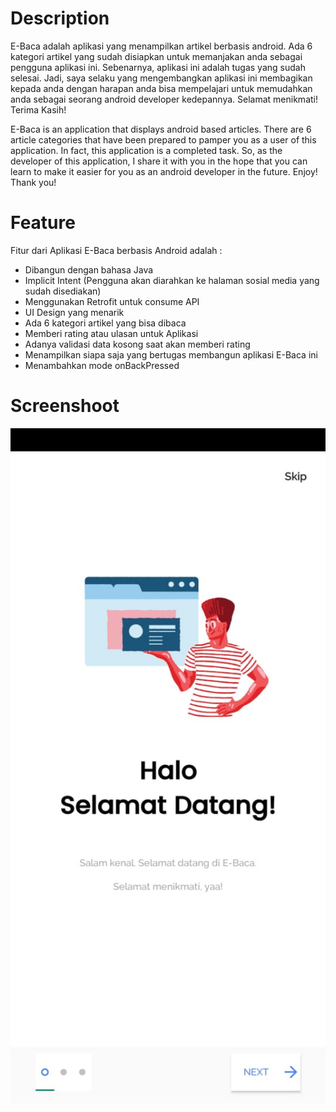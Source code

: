 # Description

E-Baca adalah aplikasi yang menampilkan artikel berbasis android. Ada 6 kategori artikel yang sudah disiapkan untuk memanjakan anda sebagai pengguna aplikasi ini. Sebenarnya, aplikasi ini adalah tugas yang sudah selesai. Jadi, saya selaku yang mengembangkan aplikasi ini membagikan kepada anda dengan harapan anda bisa mempelajari untuk memudahkan anda sebagai seorang android developer kedepannya. Selamat menikmati! Terima Kasih!

E-Baca is an application that displays android based articles. There are 6 article categories that have been prepared to pamper you as a user of this application. In fact, this application is a completed task. So, as the developer of this application, I share it with you in the hope that you can learn to make it easier for you as an android developer in the future. Enjoy! Thank you!

# Feature
Fitur dari Aplikasi E-Baca berbasis Android adalah : 
* Dibangun dengan bahasa Java
* Implicit Intent (Pengguna akan diarahkan ke halaman sosial media yang sudah disediakan)
* Menggunakan Retrofit untuk consume API
* UI Design yang menarik
* Ada 6 kategori artikel yang bisa dibaca
* Memberi rating atau ulasan untuk Aplikasi
* Adanya validasi data kosong saat akan memberi rating
* Menampilkan siapa saja yang bertugas membangun aplikasi E-Baca ini
* Menambahkan mode onBackPressed

# Screenshoot
<img src="https://github.com/aqshalrzq/E-Baca/blob/master/screenshoot/01.jpeg" width="1920" height="1080" />
